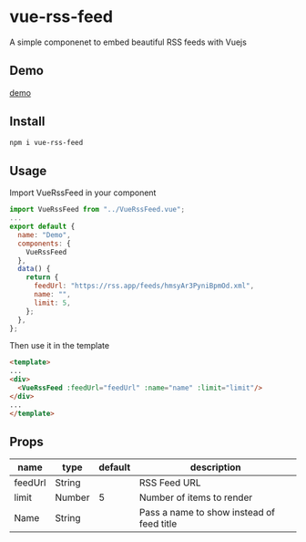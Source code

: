 # vue-rss-feed
A simple componenet to embed beautiful RSS feeds with Vuejs

## Demo
[demo](https://rssapp.github.io/vue-rss-feed/)

## Install

```bash
npm i vue-rss-feed
```

## Usage
Import VueRssFeed in your component

```js
import VueRssFeed from "../VueRssFeed.vue";
...
export default {
  name: "Demo",
  components: {
    VueRssFeed
  },
  data() {
    return {
      feedUrl: "https://rss.app/feeds/hmsyAr3PyniBpmOd.xml",
      name: "",
      limit: 5,      
    };
  },
};
```

Then use it in the template

```HTML
<template>
...
<div>
  <VueRssFeed :feedUrl="feedUrl" :name="name" :limit="limit"/>
</div>
...  
</template>  
```

## Props


| name            | type                             | default    | description                                                            |
| --------------- | -------------------------------- | ---------- | ---------------------------------------------------------------------- |
| feedUrl           | String                           |        | RSS Feed URL                                                           |
| limit          | Number                           | 5      | Number of items to render                                                          |
| Name           | String                          |        | Pass a name to show instead of feed title                                                     |


